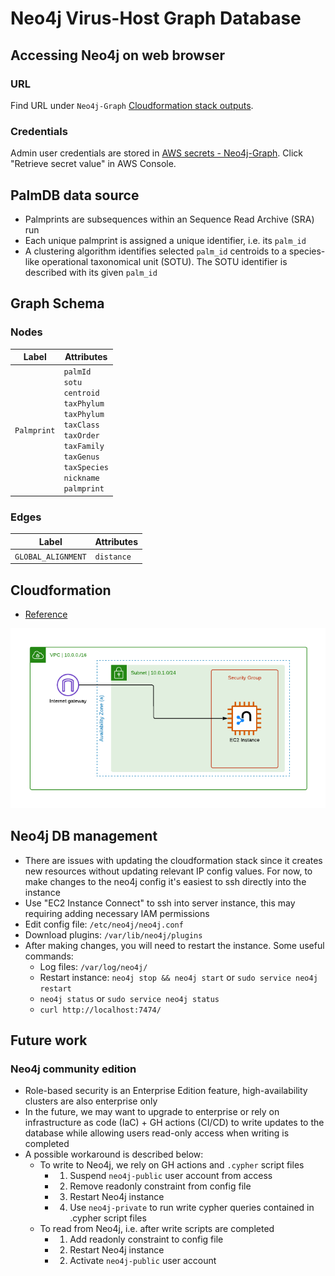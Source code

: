 # Neo4j Virus-Host Graph Database

## Accessing Neo4j on web browser

### URL

Find URL under `Neo4j-Graph` [Cloudformation stack outputs](https://us-east-1.console.aws.amazon.com/cloudformation/home?region=us-east-1#/stacks/).

### Credentials

Admin user credentials are stored in [AWS secrets - Neo4j-Graph](https://us-east-1.console.aws.amazon.com/secretsmanager/secret?name=Neo4j-Graph&region=us-east-1). Click "Retrieve secret value" in AWS Console.

<!-- ## Accessing Neo4j on desktop app

### Download

[https://neo4j.com/download/](https://neo4j.com/download/) -->

## PalmDB data source

- Palmprints are subsequences within an Sequence Read Archive (SRA) run
- Each unique palmprint is assigned a unique identifier, i.e. its `palm_id`
- A clustering algorithm identifies selected `palm_id` centroids to a species-like operational taxonomical unit (SOTU). The SOTU identifier is described with its given `palm_id`

## Graph Schema

### Nodes

| Label       | Attributes                                                                                                                                                                                 |
| ----------- | ------------------------------------------------------------------------------------------------------------------------------------------------------------------------------------------ |
| `Palmprint` | `palmId`<br />`sotu`<br />`centroid`<br />`taxPhylum`<br />`taxPhylum`<br />`taxClass`<br />`taxOrder`<br />`taxFamily`<br />`taxGenus`<br />`taxSpecies`<br />`nickname`<br />`palmprint` |

### Edges

| Label              | Attributes |
| ------------------ | ---------- |
| `GLOBAL_ALIGNMENT` | `distance` |

## Cloudformation

- [Reference](https://github.com/neo4j-partners/amazon-cloud-formation-neo4j)

![architecture diagram](./aws-community.png)

## Neo4j DB management

- There are issues with updating the cloudformation stack since it creates new resources without updating relevant IP config values. For now, to make changes to the neo4j config it's easiest to ssh directly into the instance
- Use "EC2 Instance Connect" to ssh into server instance, this may requiring adding necessary IAM permissions
- Edit config file: `/etc/neo4j/neo4j.conf`
- Download plugins: `/var/lib/neo4j/plugins`
- After making changes, you will need to restart the instance. Some useful commands:
  - Log files: `/var/log/neo4j/`
  - Restart instance: `neo4j stop && neo4j start` or `sudo service neo4j restart`
  - `neo4j status` or `sudo service neo4j status`
  - `curl http://localhost:7474/`

## Future work

### Neo4j community edition

- Role-based security is an Enterprise Edition feature, high-availability clusters are also enterprise only
- In the future, we may want to upgrade to enterprise or rely on infrastructure as code (IaC) + GH actions (CI/CD) to write updates to the database while allowing users read-only access when writing is completed
- A possible workaround is described below:
  - To write to Neo4j, we rely on GH actions and `.cypher` script files
    - 1. Suspend `neo4j-public` user account from access
    - 2. Remove readonly constraint from config file
    - 3. Restart Neo4j instance
    - 4. Use `neo4j-private` to run write cypher queries contained in .cypher script files
  - To read from Neo4j, i.e. after write scripts are completed
    - 1. Add readonly constraint to config file
    - 2. Restart Neo4j instance
    - 2. Activate `neo4j-public` user account
